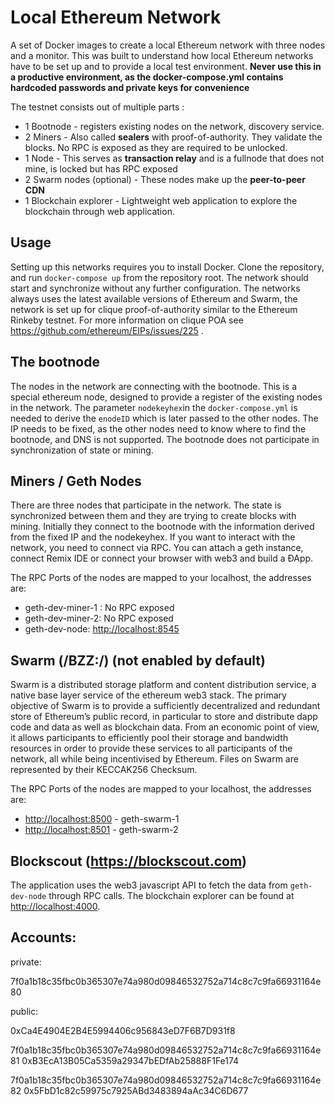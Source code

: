 # Local Ethereum Network
A set of Docker images to create a local Ethereum network with three nodes and a monitor. This was built to understand how local Ethereum networks have to be set up and to provide a local test environment. **Never use this in a productive environment, as the docker-compose.yml contains hardcoded passwords and private keys for convenience**

The testnet consists out of multiple parts :
* 1 Bootnode - registers existing nodes on the network, discovery service.
* 2 Miners - Also called **sealers** with proof-of-authority. They validate the blocks. No RPC is exposed as they are required to be unlocked.
* 1 Node - This serves as **transaction relay** and is a fullnode that does not mine, is locked but has RPC exposed
* 2 Swarm nodes (optional) - These nodes make up the **peer-to-peer CDN**
* 1 Blockchain explorer - Lightweight web application to explore the blockchain through web application. 

## Usage
Setting up this networks requires you to install Docker. Clone the repository, and run `docker-compose up` from the repository root. The network should start and synchronize without any further configuration. The networks always uses the latest available versions of Ethereum and Swarm, the network is set up for clique proof-of-authority similar to the Ethereum Rinkeby testnet. For more information on clique POA see https://github.com/ethereum/EIPs/issues/225 .

## The bootnode
The nodes in the network are connecting with the bootnode. This is a special ethereum node, designed to provide a register of the existing nodes in the network. The parameter `nodekeyhex`in the `docker-compose.yml` is needed to derive the `enodeID` which is later passed to the other nodes. The IP needs to be fixed, as the other nodes need to know where to find the bootnode, and DNS is not supported. The bootnode does not participate in synchronization of state or mining.

## Miners / Geth Nodes
There are three nodes that participate in the network. The state is synchronized between them and they are trying to create blocks with mining. Initially they connect to the bootnode with the information derived from the fixed IP and the nodekeyhex. If you want to interact with the network, you need to connect via RPC. You can attach a geth instance, connect Remix IDE or connect your browser with web3 and build a ÐApp.

The RPC Ports of the nodes are mapped to your localhost, the addresses are:

* geth-dev-miner-1 : No RPC exposed
* geth-dev-miner-2: No RPC exposed
* geth-dev-node: [http://localhost:8545](http://localhost:8545)

## Swarm (/BZZ:/) (not enabled by default)
Swarm is a distributed storage platform and content distribution service, a native base layer service of the ethereum web3 stack. The primary objective of Swarm is to provide a sufficiently decentralized and redundant store of Ethereum’s public record, in particular to store and distribute dapp code and data as well as blockchain data. From an economic point of view, it allows participants to efficiently pool their storage and bandwidth resources in order to provide these services to all participants of the network, all while being incentivised by Ethereum. Files on Swarm are represented by their KECCAK256 Checksum.

The RPC Ports of the nodes are mapped to your localhost, the addresses are:

* [http://localhost:8500](http://localhost:8500) - geth-swarm-1
* [http://localhost:8501](http://localhost:8501) - geth-swarm-2

## Blockscout (https://blockscout.com) 
The application uses the web3 javascript API to fetch the data from `geth-dev-node` through RPC calls. The blockchain explorer can be found at [http://localhost:4000](http://localhost:4000).

## Accounts:

private:

7f0a1b18c35fbc0b365307e74a980d09846532752a714c8c7c9fa66931164e80

public:

0xCa4E4904E2B4E5994406c956843eD7F6B7D931f8

7f0a1b18c35fbc0b365307e74a980d09846532752a714c8c7c9fa66931164e81
0xB3EcA13B05Ca5359a29347bEDfAb25888F1Fe174

7f0a1b18c35fbc0b365307e74a980d09846532752a714c8c7c9fa66931164e82
0x5FbD1c82c59975c7925ABd3483894aAc34C6D677
